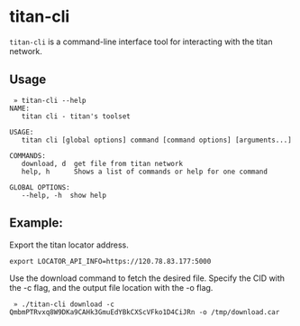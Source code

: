# titan-cli

`titan-cli` is a command-line interface tool for interacting with the titan network.

## Usage
```
 » titan-cli --help
NAME:
   titan cli - titan's toolset

USAGE:
   titan cli [global options] command [command options] [arguments...]

COMMANDS:
   download, d  get file from titan network
   help, h      Shows a list of commands or help for one command

GLOBAL OPTIONS:
   --help, -h  show help

```

## Example:

Export the titan locator address. 
```shell
export LOCATOR_API_INFO=https://120.78.83.177:5000

```
Use the download command to fetch the desired file. Specify the CID with the -c flag, and the output file location with the -o flag.

```
 » ./titan-cli download -c QmbmPTRvxq8W9DKa9CAHk3GmuEdYBkCXScVFko1D4CiJRn -o /tmp/download.car
```

